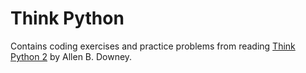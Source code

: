 # Think Python
Contains coding exercises and practice problems from reading [Think Python 2](https://greenteapress.com/wp/think-python-2e/) by Allen B. Downey.
